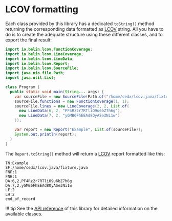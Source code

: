 # LCOV formatting
Each class provided by this library has a dedicated `toString()` method returning the corresponding data formatted as [LCOV](https://github.com/linux-test-project/lcov) string.
All you have to do is to create the adequate structure using these different classes, and to export the final result:

```java
import io.belin.lcov.FunctionCoverage;
import io.belin.lcov.LineCoverage;
import io.belin.lcov.LineData;
import io.belin.lcov.Report;
import io.belin.lcov.SourceFile;
import java.nio.file.Path;
import java.util.List;

class Program {
  public static void main(String... args) {
    var sourceFile = new SourceFile(Path.of("/home/cedx/lcov.java/fixture.java"));
    sourceFile.functions = new FunctionCoverage(1, 1);
    sourceFile.lines = new LineCoverage(2, 2, List.of(
      new LineData(6, 2, "PF4Rz2r7RTliO9u6bZ7h6g"),
      new LineData(7, 2, "yGMB6FhEEAd8OyASe3Ni1w")
    ));

    var report = new Report("Example", List.of(sourceFile));
    System.out.println(report);
  }
}
```

The `Report.toString()` method will return a [LCOV](https://github.com/linux-test-project/lcov) report formatted like this:

```lcov
TN:Example
SF:/home/cedx/lcov.java/fixture.java
FNF:1
FNH:1
DA:6,2,PF4Rz2r7RTliO9u6bZ7h6g
DA:7,2,yGMB6FhEEAd8OyASe3Ni1w
LF:2
LH:2
end_of_record
```

!!! tip
    See the [API reference](../api/) of this library for detailed information on the available classes.
